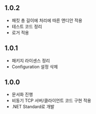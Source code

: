 ﻿## 1.0.2
- 패킷 총 길이에 처리에 따른 앤디안 적용
- 테스트 코드 정리
- 로거 적용

## 1.0.1

- 패키지 라이센스 정리
- Configuration 설정 삭제

## 1.0.0

- 문서화 진행
- 비동기 TCP 서버/클라이언트 코드 구현 적용
- .NET Standard로 개발
